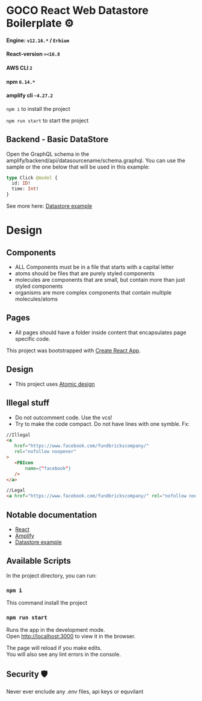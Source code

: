 # GOCO React Web Datastore Boilerplate ⚙️

#### Engine: `v12.16.*` / `Erbium`
#### React-version `=<16.8`
#### AWS CLI `2`
#### npm `6.14.*`
#### amplify cli `~4.27.2`


`npm i` to install the project

`npm run start` to start the project

## Backend - Basic DataStore
Open the GraphQL schema in the amplify/backend/api/datasourcename/schema.graphql. You can use the sample or the one below that will be used in this example:

```graphql
type Click @model {
  id: ID!
  time: Int!
}
```
See more here: [Datastore example](https://github.com/dabit3/amplify-datastore-example/blob/master/README.md)

# Design
## Components
 - ALL Components must be in a file that starts with a capital letter
 - atoms should be files that are purely styled components 
 - molecules are components that are small, but contain more than just styled components
 - organisms are more complex components that contain multiple molecules/atoms

 ## Pages
 - All pages should have a folder inside content that encapsulates page specific code.

This project was bootstrapped with [Create React App](https://github.com/facebook/create-react-app).

 ## Design
 - This project uses [Atomic design](https://bradfrost.com/blog/post/atomic-web-design/)
 
 ## Illegal stuff
 - Do not outcomment code. Use the vcs!
 - Try to make the code compact. Do not have lines with one symble. Fx:
 
 ```html
//Illegal 
<a 
    href="https://www.facebook.com/fundbrickscompany/"
    rel="nofollow noopener"
> 
    <FBIcon 
        name={"facebook"}
    />
</a> 

//Legal 
<a href="https://www.facebook.com/fundbrickscompany/" rel="nofollow noopener"><FBIcon name={"facebook"} /></a>

```

## Notable documentation
- [React](https://reactjs.org/docs/getting-started.html)
- [Amplify](https://docs.amplify.aws/lib/q/platform/js)
- [Datastore example](https://github.com/dabit3/amplify-datastore-example/blob/master/README.md)

## Available Scripts

In the project directory, you can run:

### `npm i` 
This command install the project


### `npm run start`

Runs the app in the development mode.<br />
Open [http://localhost:3000](http://localhost:3000) to view it in the browser.

The page will reload if you make edits.<br />
You will also see any lint errors in the console.

## Security 🛡
Never ever enclude any .env files, api keys or equvilant
